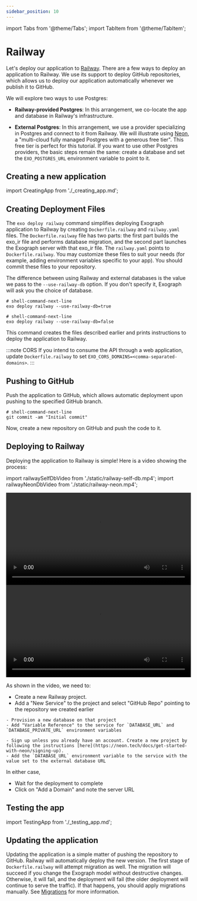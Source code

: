 ```yaml
---
sidebar_position: 10
---
```


import Tabs from '@theme/Tabs';
import TabItem from '@theme/TabItem';

# Railway

Let's deploy our application to [Railway](https://railway.app). There are a few ways to deploy an application to Railway. We use its support to deploy GitHub repositories, which allows us to deploy our application automatically whenever we publish it to GitHub.

We will explore two ways to use Postgres:

- **Railway-provided Postgres**: In this arrangement, we co-locate the app and database in Railway's infrastructure.

- **External Postgres**: In this arrangement, we use a provider specializing in Postgres and connect to it from Railway. We will illustrate using [Neon](https://neon.tech/), a "multi-cloud fully managed Postgres with a generous free tier". This free tier is perfect for this tutorial. If you want to use other Postgres providers, the basic steps remain the same: create a database and set the `EXO_POSTGRES_URL` environment variable to point to it.

## Creating a new application

import CreatingApp from './\_creating_app.md';

<CreatingApp/>

## Creating Deployment Files

The `exo deploy railway` command simplifies deploying Exograph application to Railway by creating `Dockerfile.railway` and `railway.yaml` files. The `Dockerfile.railway` file has two parts: the first part builds the exo_ir file and performs database migration, and the second part launches the Exograph server with that exo_ir file. The `railway.yaml` points to `Dockerfile.railway`. You may customize these files to suit your needs (for example, adding environment variables specific to your app). You should commit these files to your repository.

The difference between using Railway and external databases is the value we pass to the `--use-railway-db` option. If you don't specify it, Exograph will ask you the choice of database.

<Tabs groupId="database-choice">
  <TabItem value="railway" label="Railway Postgres" default>

```shell-session
# shell-command-next-line
exo deploy railway --use-railway-db=true
```

  </TabItem>
  <TabItem value="external" label="External Postgres">

```shell-session
# shell-command-next-line
exo deploy railway --use-railway-db=false
```

  </TabItem>
</Tabs>

This command creates the files described earlier and prints instructions to deploy the application to Railway.

:::note CORS
If you intend to consume the API through a web application, update `Dockerfile.railway` to set `EXO_CORS_DOMAINS=<comma-separated-domains>`.
:::

## Pushing to GitHub

Push the application to GitHub, which allows automatic deployment upon pushing to the specified GitHub branch.

```shell-session
# shell-command-next-line
git commit -am "Initial commit"
```

Now, create a new repository on GitHub and push the code to it.

## Deploying to Railway

Deploying the application to Railway is simple! Here is a video showing the process:

import railwaySelfDbVideo from './static/railway-self-db.mp4';
import railwayNeonDbVideo from './static/railway-neon.mp4';

<Tabs groupId="database-choice">
  <TabItem value="railway" label="Railway Postgres" default>
    <video controls width="100%">
      <source src={railwaySelfDbVideo}/>
    </video>
  </TabItem>
  <TabItem value="external" label="External Postgres">
    <video controls width="100%">
      <source src={railwayNeonDbVideo}/>
    </video>
  </TabItem>
</Tabs>

As shown in the video, we need to:

- Create a new Railway project.
- Add a "New Service" to the project and select "GitHub Repo" pointing to the repository we created earlier

<Tabs groupId="database-choice">
  <TabItem value="railway" label="Railway Postgres" default>

    - Provision a new database on that project
    - Add "Variable Reference" to the service for `DATABASE_URL` and `DATABASE_PRIVATE_URL` environment variables

  </TabItem>
  <TabItem value="external" label="External Postgres">

    - Sign up unless you already have an account. Create a new project by following the instructions [here](https://neon.tech/docs/get-started-with-neon/signing-up).
    - Add the `DATABASE_URL` environment variable to the service with the value set to the external database URL

  </TabItem>
</Tabs>

In either case,

- Wait for the deployment to complete
- Click on "Add a Domain" and note the server URL

## Testing the app

import TestingApp from './\_testing_app.md';

<TestingApp/>

## Updating the application

Updating the application is a simple matter of pushing the repository to GitHub. Railway will automatically deploy the new version. The first stage of `Dockerfile.railway` will attempt migration as well. The migration will succeed if you change the Exograph model without destructive changes. Otherwise, it will fail, and the deployment will fail (the older deployment will continue to serve the traffic). If that happens, you should apply migrations manually. See [Migrations](/cli-reference/development/schema/migrate.md) for more information.

